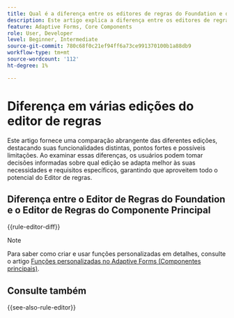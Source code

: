 ```yaml
---
title: Qual é a diferença entre os editores de regras do Foundation e dos Componentes principais?
description: Este artigo explica a diferença entre os editores de regras do Foundation e dos Componentes principais
feature: Adaptive Forms, Core Components
role: User, Developer
level: Beginner, Intermediate
source-git-commit: 780c68f0c21ef94ff6a73ce991370100b1a88db9
workflow-type: tm+mt
source-wordcount: '112'
ht-degree: 1%

---
```


# Diferença em várias edições do editor de regras

Este artigo fornece uma comparação abrangente das diferentes edições, destacando suas funcionalidades distintas, pontos fortes e possíveis limitações. Ao examinar essas diferenças, os usuários podem tomar decisões informadas sobre qual edição se adapta melhor às suas necessidades e requisitos específicos, garantindo que aproveitem todo o potencial do Editor de regras.

## Diferença entre o Editor de Regras do Foundation e o Editor de Regras do Componente Principal

{{rule-editor-diff}}

>[!NOTE]
>
> Para saber como criar e usar funções personalizadas em detalhes, consulte o artigo [Funções personalizadas no Adaptive Forms (Componentes principais)](/help/forms/create-and-use-custom-functions.md).


## Consulte também

{{see-also-rule-editor}}
